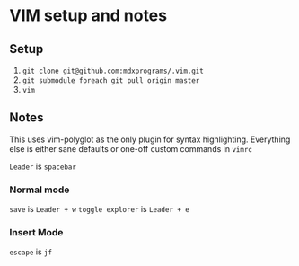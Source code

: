 # VIM setup and notes

## Setup
1. `git clone git@github.com:mdxprograms/.vim.git`
2. `git submodule foreach git pull origin master`
3. `vim`

## Notes
This uses vim-polyglot as the only plugin for syntax highlighting.
Everything else is either sane defaults or one-off custom commands in `vimrc`

`Leader` is `spacebar`

### Normal mode
`save` is `Leader + w`
`toggle explorer` is `Leader + e`

### Insert Mode
`escape` is `jf`
